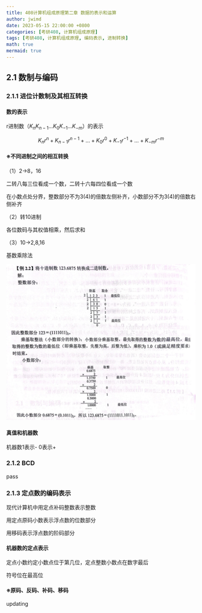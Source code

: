 ```yaml
---
title: 408计算机组成原理第二章 数据的表示和运算
author: jwimd
date: 2023-05-15 22:00:00 +0800
categories: [考研408, 计算机组成原理]
tags: [考研408, 计算机组成原理, 编码表示, 进制转换]
math: true
mermaid: true
---
```


## 2.1 数制与编码

### 2.1.1 进位计数制及其相互转换

#### 数的表示

r进制数（$K_nK_{n-1}...K_0K_{-1}...K_{-m}$）的表示

$$K_nr^n+K_{n-1}r^{n-1}+...+K_0r^0+K_{-1}r^{-1}+...+K_{-m}r^{-m}$$

#### **※不同进制之间的相互转换**

（1）2->8，16

二转八每三位看成一个数，二转十六每四位看成一个数

在小数点处分界，整数部分不为3(4)的倍数左侧补齐，小数部分不为3(4)的倍数右侧补齐

（2）转10进制

各位数码与其权值相乘，然后求和

（3）10->2,8,16

基数乘除法

![](../assets/img/pictures/2023-05-15-408计算机组成原理第二章_数据的表示和运算/0.jpg)

#### 真值和机器数

机器数1表示- 0表示+

### 2.1.2 BCD

pass

### 2.1.3 定点数的编码表示

现代计算机中用定点补码整数表示整数

用定点原码小数表示浮点数的位数部分

用移码表示浮点数的阶码部分

#### 机器数的定点表示

定点小数约定小数点位于第几位，定点整数小数点在数字最后

符号位在最高位

#### ※原码、反码、补码、移码

updating